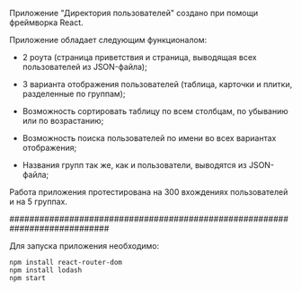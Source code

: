 
Приложение "Директория пользователей" создано при помощи фреймворка React.

Приложение обладает следующим функционалом:

- 2 роута (страница приветствия и страница, выводящая всех пользователей из JSON-файла);

- 3 варианта отображения пользователей (таблица, карточки и плитки, разделенные по группам);

- Возможность сортировать таблицу по всем столбцам, по убыванию или по возрастанию;

- Возможность поиска пользователей по имени во всех вариантах отображения;

- Названия групп так же, как и пользователи, выводятся из JSON-файла;

Работа приложения протестирована на 300 вхождениях пользователей и на 5 группах.

############################################################################

Для запуска приложения необходимо:

```
npm install react-router-dom
npm install lodash
npm start
```

